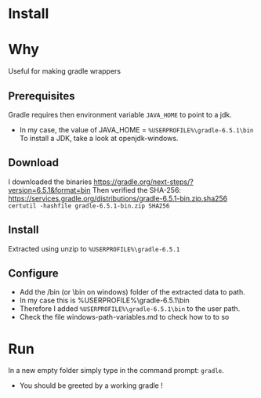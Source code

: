 # Install

# Why
Useful for making gradle wrappers

## Prerequisites
Gradle requires then environment variable ```JAVA_HOME``` to point to a jdk.
- In my case, the value of JAVA_HOME = ```%USERPROFILE%\gradle-6.5.1\bin```
To install a JDK, take a look at openjdk-windows.

## Download
I downloaded the binaries
https://gradle.org/next-steps/?version=6.5.1&format=bin
Then verified the SHA-256:
https://services.gradle.org/distributions/gradle-6.5.1-bin.zip.sha256
```certutil -hashfile gradle-6.5.1-bin.zip SHA256```

## Install
Extracted using unzip to ```%USERPROFILE%\gradle-6.5.1```

## Configure
- Add the /bin (or \bin on windows) folder of the extracted data to path.
- In my case this is %USERPROFILE%\gradle-6.5.1\bin
- Therefore I added ```%USERPROFILE%\gradle-6.5.1\bin``` to the user path.
- Check the file windows-path-variables.md to check how to to so

# Run
In a new empty folder simply type in the command prompt: ```gradle```.
- You should be greeted by a working gradle !
